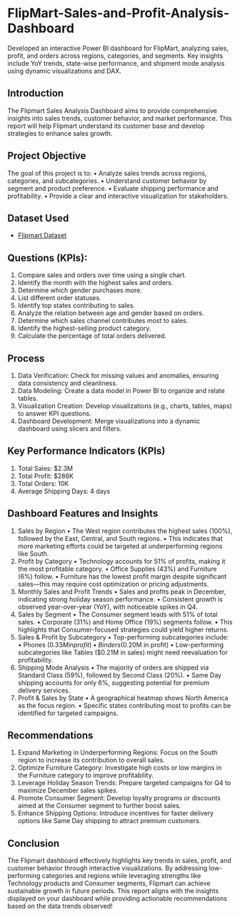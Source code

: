# FlipMart-Sales-and-Profit-Analysis-Dashboard
Developed an interactive Power BI dashboard for FlipMart, analyzing sales, profit, and orders across regions, categories, and segments. Key insights include YoY trends, state-wise performance, and shipment mode analysis using dynamic visualizations and DAX.

## Introduction
The Flipmart Sales Analysis Dashboard aims to provide comprehensive insights into sales trends, customer behavior, and market performance. This report will help Flipmart understand its customer base and develop strategies to enhance sales growth.

## Project Objective
The goal of this project is to:
•	Analyze sales trends across regions, categories, and subcategories.
•	Understand customer behavior by segment and product preference.
•	Evaluate shipping performance and profitability.
•	Provide a clear and interactive visualization for stakeholders.

## Dataset Used
- <a href="https://github.com/Shubham-5144/FlipMart-Sales-and-Profit-Analysis-Dashboard/blob/main/FlipMart_sales_dataset.xlsx">Flipmart Dataset</a>

## Questions (KPIs):
1.	Compare sales and orders over time using a single chart.
2.	Identify the month with the highest sales and orders.
3.	Determine which gender purchases more.
4.	List different order statuses.
5.	Identify top states contributing to sales.
6.	Analyze the relation between age and gender based on orders.
7.	Determine which sales channel contributes most to sales.
8.	Identify the highest-selling product category.
9.	Calculate the percentage of total orders delivered.

## Process
1.	Data Verification: Check for missing values and anomalies, ensuring data consistency and cleanliness.
2.	Data Modeling: Create a data model in Power BI to organize and relate tables.
3.	Visualization Creation: Develop visualizations (e.g., charts, tables, maps) to answer KPI questions.
4.	Dashboard Development: Merge visualizations into a dynamic dashboard using slicers and filters.

## Key Performance Indicators (KPIs)
1.	Total Sales: $2.3M
2.	Total Profit: $286K
3.	Total Orders: 10K
4.	Average Shipping Days: 4 days

## Dashboard Features and Insights
1. Sales by Region
•	The West region contributes the highest sales (100%), followed by the East, Central, and South regions.
•	This indicates that more marketing efforts could be targeted at underperforming regions like South.
2. Profit by Category
•	Technology accounts for 51% of profits, making it the most profitable category.
•	Office Supplies (43%) and Furniture (6%) follow.
•	Furniture has the lowest profit margin despite significant sales—this may require cost optimization or pricing adjustments.
3. Monthly Sales and Profit Trends
•	Sales and profits peak in December, indicating strong holiday season performance.
•	Consistent growth is observed year-over-year (YoY), with noticeable spikes in Q4.
4. Sales by Segment
•	The Consumer segment leads with 51% of total sales.
•	Corporate (31%) and Home Office (19%) segments follow.
•	This highlights that Consumer-focused strategies could yield higher returns.
5. Sales & Profit by Subcategory
•	Top-performing subcategories include:
•	Phones ($0.33M in profit)
•	Binders ($0.20M in profit)
•	Low-performing subcategories like Tables ($0.21M in sales) might need reevaluation for profitability.
6. Shipping Mode Analysis
•	The majority of orders are shipped via Standard Class (59%), followed by Second Class (20%).
•	Same Day shipping accounts for only 6%, suggesting potential for premium delivery services.
7. Profit & Sales by State
•	A geographical heatmap shows North America as the focus region.
•	Specific states contributing most to profits can be identified for targeted campaigns.

## Recommendations
1.	Expand Marketing in Underperforming Regions:
Focus on the South region to increase its contribution to overall sales.
2.	Optimize Furniture Category:
Investigate high costs or low margins in the Furniture category to improve profitability.
3.	Leverage Holiday Season Trends:
Prepare targeted campaigns for Q4 to maximize December sales spikes.
4.	Promote Consumer Segment:
Develop loyalty programs or discounts aimed at the Consumer segment to further boost sales.
5.	Enhance Shipping Options:
Introduce incentives for faster delivery options like Same Day shipping to attract premium customers.

## Conclusion
The Flipmart dashboard effectively highlights key trends in sales, profit, and customer behavior through interactive visualizations. By addressing low-performing categories and regions while leveraging strengths like Technology products and Consumer segments, Flipmart can achieve sustainable growth in future periods.
This report aligns with the insights displayed on your dashboard while providing actionable recommendations based on the data trends observed!
